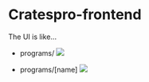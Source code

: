 # Cratespro-frontend


The UI is like...

- programs/
![](images/main.png)

- programs/[name]
![](images/demo.png)

